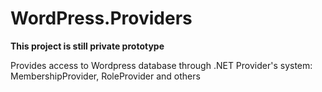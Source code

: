 # WordPress.Providers

**This project is still private prototype**

Provides access to Wordpress database through .NET Provider's system: MembershipProvider, RoleProvider and others
